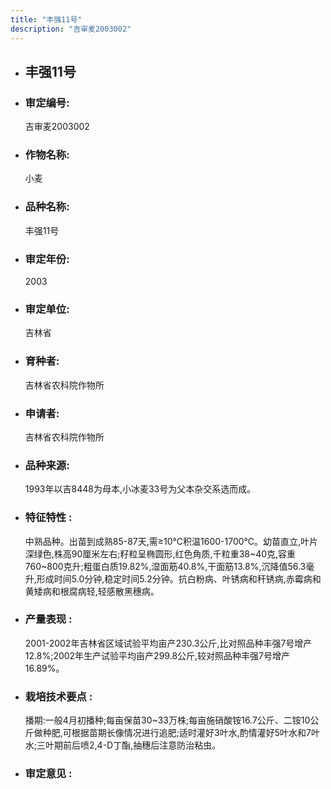 ```yaml
---
title: "丰强11号"
description: "吉审麦2003002"
---
```

* ## 丰强11号
* ###  审定编号:  
   吉审麦2003002

*  ### 作物名称:  
   小麦

*   ###  品种名称: 
    丰强11号

*   ### 审定年份: 
    2003

*   ### 审定单位:  
    吉林省

*   ### 育种者:  
    吉林省农科院作物所

*   ### 申请者:  
    吉林省农科院作物所

*   ### 品种来源:  
    1993年以吉8448为母本,小冰麦33号为父本杂交系选而成。

*   ### 特征特性 : 
    中熟品种。出苗到成熟85-87天,需≥10℃积温1600-1700℃。幼苗直立,叶片深绿色,株高90厘米左右;籽粒呈椭圆形,红色角质,千粒重38~40克,容重760~800克升;粗蛋白质19.82%,湿面筋40.8%,干面筋13.8%,沉降值56.3毫升,形成时间5.0分钟,稳定时间5.2分钟。抗白粉病、叶锈病和秆锈病,赤霉病和黄矮病和根腐病轻,轻感散黑穗病。

*   ### 产量表现 : 
    2001-2002年吉林省区域试验平均亩产230.3公斤,比对照品种丰强7号增产12.8%;2002年生产试验平均亩产299.8公斤,较对照品种丰强7号增产16.89%。

*   ### 栽培技术要点 : 
    播期:一般4月初播种;每亩保苗30~33万株;每亩施硝酸铵16.7公斤、二铵10公斤做种肥,可根据苗期长像情况进行追肥;适时灌好3叶水,酌情灌好5叶水和7叶水;三叶期前后喷2,4-D丁酯,抽穗后注意防治粘虫。

*   ### 审定意见 : 
    
